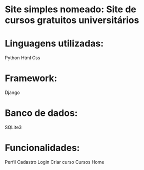 # Site simples nomeado: Site de cursos gratuitos universitários

# Linguagens utilizadas:
Python
Html
Css

# Framework:
Django

# Banco de dados: 
SQLite3

# Funcionalidades:
Perfil
Cadastro
Login
Criar curso
Cursos
Home
